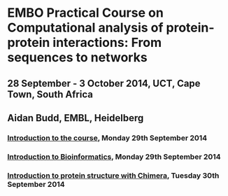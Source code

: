 # EMBO Practical Course on Computational analysis of protein-protein interactions: From sequences to networks
## 28 September - 3 October 2014, UCT, Cape Town, South Africa
## Aidan Budd, EMBL, Heidelberg

### [Introduction to the course](./introToTheCourseBuddCT2014.html), Monday 29th September 2014

### [Introduction to Bioinformatics](./introductionToBioinformaticsBuddCT2014.html), Monday 29th September 2014

### [Introduction to protein structure with Chimera](./introToProtStructWithChimeraBuddCT2014.html), Tuesday 30th September 2014